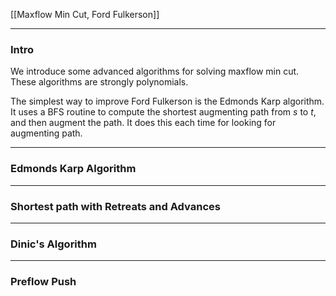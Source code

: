 [[Maxflow Min Cut, Ford Fulkerson]]

---
### **Intro**

We introduce some advanced algorithms for solving maxflow min cut. These algorithms are strongly polynomials. 

The simplest way to improve Ford Fulkerson is the Edmonds Karp algorithm. It uses a BFS routine to compute the shortest augmenting path from $s$ to $t$, and then augment the path. It does this each time for looking for augmenting path. 

---
### **Edmonds Karp Algorithm**


---
### **Shortest path with Retreats and Advances**


---
### **Dinic's Algorithm**


---
### **Preflow Push**

